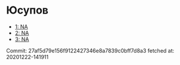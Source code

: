 # Юсупов
- [1: NA](1.md)
- [2: NA](2.md)
- [3: NA](3.md)

Commit: 27af5d79e156f9122427346e8a7839c0bff7d8a3
 fetched at: 20201222-141911
